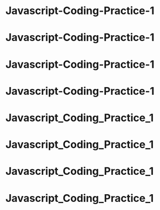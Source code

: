 # Javascript-Coding-Practice-1
# Javascript-Coding-Practice-1
# Javascript-Coding-Practice-1
# Javascript-Coding-Practice-1
# Javascript_Coding_Practice_1
# Javascript_Coding_Practice_1
# Javascript_Coding_Practice_1
# Javascript_Coding_Practice_1
